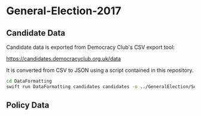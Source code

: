 # General-Election-2017

## Candidate Data

Candidate data is exported from Democracy Club's CSV export tool:

https://candidates.democracyclub.org.uk/data

It is converted from CSV to JSON using a script contained in this repository.

```bash
cd DataFormatting
swift run DataFormatting candidates candidates -o ../GeneralElection/Sources/Constituencies/Resources/candidates.json
```

## Policy Data

